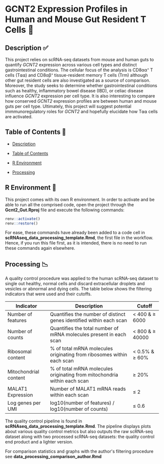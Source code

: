 # GCNT2 Expression Profiles in Human and Mouse Gut Resident T Cells 🧬

## Description ✅ <a name="description"></a> 

This project relies on scRNA-seq  datasets from mouse and human guts to quantify _GCNT2_ expression across various cell types and distinct gastrointestinal conditions. 
The cellular focus of the analysis is CD8αα⁺ T cells (T⍺⍺) and CD8αβ⁺ tissue-resident memory T cells (Trm) although other gut resident cells are also investigated as a source of comparison.
Moreover, the study seeks to determine whether gastrointestinal conditions such as healthy, inflammatory bowel disease (IBD), or celiac disease influence _GCNT2_ expression per cell type. 
It is also interesting to compare how conserved _GCNT2_ expression profiles are between human and mouse guts per cell type. Ultimately, this project will suggest potential immmunoregulatory roles
for _GCNT2_ and hopefully elucidate how T⍺⍺ cells are activated.

## Table of Contents 📝 <a name="tof"></a>

-   [Description](#description)

-   [Table of Contents](#tof)

-   [R Environment](#renv)

-   [Processing](#processing)

## R Environment 🌲 <a name="renv"></a>

This project comes with its own R environment. In order to activate and be able to run all the comprised code, 
open the project through the **Gcnt2_Gut.Rproj** file and execute the following commands: 

```R
renv::activate()
renv::restore()
```
For ease, these commands have already been added to a code cell in **scRNAseq_data_processing_template.Rmd**, the
first file in the workflow. Hence, if you run this file first, as it is intended, there is no need to run these 
commands again elsewhere.

## Processing 📉 <a name="processing"></a>

A quality control procedure was applied to the human scRNA-seq dataset to single out healthy, normal cells and discard 
extracellular droplets and vesicles or abnormal and dying cells. The table below shows the filtering indicators 
that were used and their cutoffs.

| Indicator | Description | Cutoff |
|-----------|-------------|--------|
| Number of features | Quantifies the number of distinct genes identified within each scan | < 400 & ≥ 6000 |
| Number of counts | Quantifies the total number of mRNA molecules present in each scan | < 800 & ≥ 40000 |
| Ribosomal content | % of total mRNA molecules originating from ribosomes within each scan | < 0.5% & ≥ 60% |
| Mitochondrial content | % of total mRNA molecules originating from mitochondria within each scan | ≥ 20% |
| MALAT1 Expression | Number of MALAT1 mRNA reads within each scan | ≤ 2 |
| Log genes per UMI | log10(number of features) / log10(number of counts) | ≤ 0.6 |

The quality control pipeline is found in **scRNAseq_data_processing_template.Rmd**. The pipeline displays plots 
about various quality control metrics but also outputs the raw scRNA-seq dataset along with two processed scRNA-seq
datasets: the quality control end product and a lighter version.

For comparison statistics and graphs with the author's filtering procedure see **data_processing_comparison_author.Rmd** 

